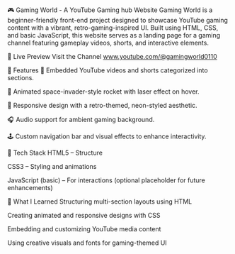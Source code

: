 🎮 Gaming World - A YouTube Gaming hub Website
Gaming World is a beginner-friendly front-end project designed to showcase YouTube gaming content with a vibrant, retro-gaming-inspired UI. Built using HTML, CSS, and basic JavaScript, this website serves as a landing page for a gaming channel featuring gameplay videos, shorts, and interactive elements.

🔗 Live Preview
Visit the Channel
www.youtube.com/@gamingworld0110

📁 Features
🎥 Embedded YouTube videos and shorts categorized into sections.

🚀 Animated space-invader-style rocket with laser effect on hover.

🌌 Responsive design with a retro-themed, neon-styled aesthetic.

🎧 Audio support for ambient gaming background.

🕹️ Custom navigation bar and visual effects to enhance interactivity.

🧱 Tech Stack
HTML5 – Structure

CSS3 – Styling and animations

JavaScript (basic) – For interactions (optional placeholder for future enhancements)

📌 What I Learned
Structuring multi-section layouts using HTML

Creating animated and responsive designs with CSS

Embedding and customizing YouTube media content

Using creative visuals and fonts for gaming-themed UI


